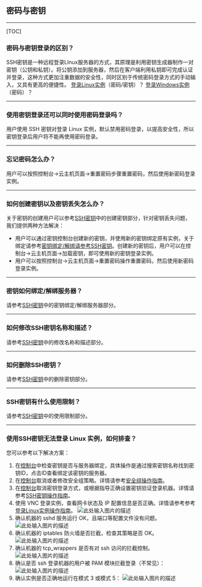 ﻿
## 密码与密钥
---
[TOC]
### 密码与密钥登录的区别？
SSH密钥是一种远程登录LInux服务器的方式，其原理是利用密钥生成器制作一对密钥（公钥和私钥）。将公钥添加到服务器，然后在客户端利用私钥即可完成认证并登录，这种方式更加注重数据的安全性，同时区别于传统密码登录方式的手动输入，又具有更高的便捷性。 
[登录Linux实例][1]（密码/密钥）？
[登录Windows实例][2]（密码）？

----------
### 使用密钥登录还可以同时使用密码登录吗？
用户使用 SSH 密钥对登录 Linux 实例，默认禁用密码登录，以提高安全性，所以密钥登录后用户将不能再使用密码登录。

----------
### 忘记密码怎么办？

用户可以按照控制台->云主机页面->重置密码步骤重置密码，然后使用新密码登录实例。

----------
### 如何创建密钥以及密钥丢失怎么办？
关于密钥的创建用户可以参考[SSH密钥][3]中的创建密钥部分，针对密钥丢失问题，我们提供两种方法解决：

 - 用户可以通过密钥控制台创建新的密钥，并使用新的密钥绑定原有实例，关于绑定请参考[密钥绑定/解绑请参考SSH密钥][4]。创建新的密钥后，用户可以在控制台->云主机页面->加载密钥，即可使用新的密钥登录实例。
 - 用户可以按照控制台->云主机页面->重置密码操作重置密码，然后使用新密码登录实例。
 
----------
### 密钥如何绑定/解绑服务器？
请参考[SSH密钥][5]中的密钥绑定/解绑服务器部分。

----------
### 如何修改SSH密钥名称和描述？
请参考[SSH密钥][6]中的修改名称和描述部分。

----------
### 如何删除SSH密钥？
请参考[SSH密钥][7]中的删除密钥部分。

----------
### SSH密钥有什么使用限制？
请参考[SSH密钥][8]中的使用限制部分。


----------
### 使用SSH密钥无法登录 Linux 实例，如何排查？
您可以参考以下解决方案：

 1. 在[控制台][9]中检查密钥是否与服务器绑定，具体操作是通过搜索密钥名称找到密钥ID，点击ID查看绑定该密钥的服务器。
 2. 在[控制台][10]取消或者修改安全组策略。详情请参考[安全组操作指南][11]。
 3. 在[控制台][12]取消密钥登录方式，或根据指导正确设置密钥验证登录机器。详情请参考[SSH密钥操作指南][13]。
 4. 使用 VNC 登录实例，查看网卡状态及 IP 配置信息是否正确。详情请参考参考[登录Linux实例操作指南][14]。
![此处输入图片的描述][15]
 5. 确认机器的 sshd 服务运行 OK，且端口等配置文件没有问题。
![此处输入图片的描述][16]
 6. 确认机器的 iptables 防火墙是否拦截，检查其策略是否 OK。
![此处输入图片的描述][17]
 7. 确认机器的 tcp_wrappers 是否有对 ssh 访问的拦截控制。
![此处输入图片的描述][18]
 8. 确认是否 ssh 登录机器的用户被 PAM 模块拦截登录（不常见）：
![此处输入图片的描述][19]
 9. 确认实例是否正确地运行在模式 3 或模式 5：
![此处输入图片的描述][20]


 


  [1]: https://cloud.tencent.com/document/product/213/5436
  [2]: https://cloud.tencent.com/document/product/213/5435
  [3]: https://cloud.tencent.com/document/product/213/16691
  [4]: https://cloud.tencent.com/document/product/213/16691
  [5]: https://cloud.tencent.com/document/product/213/16691
  [6]: https://cloud.tencent.com/document/product/213/16691
  [7]: https://cloud.tencent.com/document/product/213/16691
  [8]: https://cloud.tencent.com/document/product/213/6092
  [9]: https://console.cloud.tencent.com/cvm/sshkey
  [10]: https://console.cloud.tencent.com/cvm/securitygroup
  [11]: https://cloud.tencent.com/document/product/213/12450
  [12]: https://console.cloud.tencent.com/cvm/sshkey
  [13]: https://cloud.tencent.com/document/product/213/16691
  [14]: https://cloud.tencent.com/document/product/213/5436
  [15]: https://main.qcloudimg.com/raw/b9ce6489f2e7435bfbac584dfe5cfa4c.png
  [16]: https://main.qcloudimg.com/raw/09dd7d8f6fbabff263c21fa2d1a8c2b6.png
  [17]: https://main.qcloudimg.com/raw/5eefe5cb362295de20aed6ff27ff2acf.png
  [18]: https://main.qcloudimg.com/raw/a7d77683d3accd5ffe26a78d85928167.png
  [19]: https://main.qcloudimg.com/raw/5705a479962d9f91accd2c74d75f5447.png
  [20]: https://main.qcloudimg.com/raw/fa4a1a2aa10cfd34dfb4ce9202280b3c.png